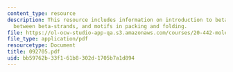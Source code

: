 ```yaml
---
content_type: resource
description: This resource includes information on introduction to beta-sheets, bonding
  between beta-strands, and motifs in packing and folding.
file: https://ol-ocw-studio-app-qa.s3.amazonaws.com/courses/20-442-molecular-structure-of-biological-materials-be-442-fall-2005/bb59762b33f161b8302d1705b7a1d894_092705.pdf
file_type: application/pdf
resourcetype: Document
title: 092705.pdf
uid: bb59762b-33f1-61b8-302d-1705b7a1d894
---
```

